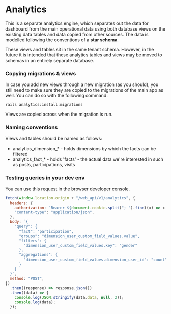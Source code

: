 # Analytics
This is a separate analytics engine, which separates out the data for dashboard from the main operational data
using both database views on the existing data tables and data copied from other sources.
The data is modelled following the conventions of a **star schema**.

These views and tables sit in the same tenant schema. However, in the future it is intended
that these analytics tables and views may be moved to schemas in an entirely separate database.

### Copying migrations & views

In case you add new views through a new migration (as you should), you still need to make sure they are copied to the migrations of the main app as well. You can do so with the following command.

```
rails analytics:install:migrations
```

Views are copied across when the migration is run.

### Naming conventions

Views and tables should be named as follows:

* analytics_dimension_* - holds dimensions by which the facts can be filtered
* analytics_fact_* - holds 'facts' - the actual data we're interested in
such as posts, participations, visits

### Testing queries in your dev env

You can use this request in the browser developer console.
```js
fetch(window.location.origin + "/web_api/v1/analytics", {
  headers: {
    authorization: `Bearer ${document.cookie.split("; ").find((x) => x.startsWith("cl2_jwt")).replace("cl2_jwt=", "")}`,
    "content-type": "application/json",
  },
  body: `{
    "query": {
      "fact": "participation",
      "groups": "dimension_user_custom_field_values.value",
      "filters": {
        "dimension_user_custom_field_values.key": "gender"
      },
      "aggregations": {
        "dimension_user_custom_field_values.dimension_user_id": "count"
      }
    }
  }`,
  method: "POST",
})
  .then((response) => response.json())
  .then((data) => {
    console.log(JSON.stringify(data.data, null, 2));
    console.log(data);
  });
```
